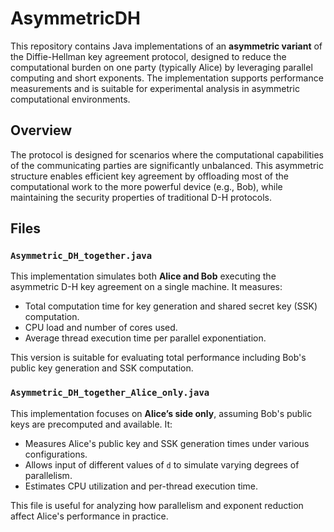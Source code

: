 # AsymmetricDH
This repository contains Java implementations of an **asymmetric variant** of the Diffie-Hellman key agreement protocol, designed to reduce the computational burden on one party (typically Alice) by leveraging parallel computing and short exponents. The implementation supports performance measurements and is suitable for experimental analysis in asymmetric computational environments.

## Overview

The protocol is designed for scenarios where the computational capabilities of the communicating parties are significantly unbalanced. This asymmetric structure enables efficient key agreement by offloading most of the computational work to the more powerful device (e.g., Bob), while maintaining the security properties of traditional D-H protocols.

## Files

### `Asymmetric_DH_together.java`

This implementation simulates both **Alice and Bob** executing the asymmetric D-H key agreement on a single machine. It measures:
- Total computation time for key generation and shared secret key (SSK) computation.
- CPU load and number of cores used.
- Average thread execution time per parallel exponentiation.

This version is suitable for evaluating total performance including Bob's public key generation and SSK computation.

### `Asymmetric_DH_together_Alice_only.java`

This implementation focuses on **Alice’s side only**, assuming Bob's public keys are precomputed and available. It:
- Measures Alice's public key and SSK generation times under various configurations.
- Allows input of different values of `d` to simulate varying degrees of parallelism.
- Estimates CPU utilization and per-thread execution time.

This file is useful for analyzing how parallelism and exponent reduction affect Alice's performance in practice.
